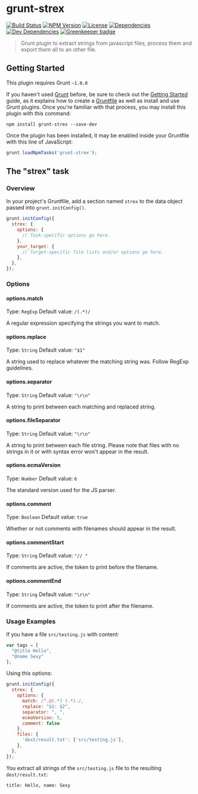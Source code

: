 # grunt-strex

[![Build Status](https://travis-ci.org/wanadev/grunt-strex.svg?branch=master)](https://travis-ci.org/wanadev/grunt-strex)
[![NPM Version](http://img.shields.io/npm/v/grunt-strex.svg?style=flat)](https://www.npmjs.com/package/grunt-strex)
[![License](http://img.shields.io/npm/l/grunt-strex.svg?style=flat)](https://github.com/wanadev/grunt-strex/blob/master/LICENSE)
[![Dependencies](https://img.shields.io/david/wanadev/grunt-strex.svg?maxAge=2592000)]()
[![Dev Dependencies](https://img.shields.io/david/dev/wanadev/grunt-strex.svg?maxAge=2592000)]()
[![Greenkeeper badge](https://badges.greenkeeper.io/wanadev/grunt-strex.svg)](https://greenkeeper.io/)

> Grunt plugin to extract strings from javascript files, process them and export them all to an other file.

## Getting Started
This plugin requires Grunt `~1.0.0`

If you haven't used [Grunt](http://gruntjs.com/) before, be sure to check out the [Getting Started](http://gruntjs.com/getting-started) guide, as it explains how to create a [Gruntfile](http://gruntjs.com/sample-gruntfile) as well as install and use Grunt plugins. Once you're familiar with that process, you may install this plugin with this command:

```shell
npm install grunt-strex --save-dev
```

Once the plugin has been installed, it may be enabled inside your Gruntfile with this line of JavaScript:

```js
grunt.loadNpmTasks('grunt-strex');
```

## The "strex" task

### Overview
In your project's Gruntfile, add a section named `strex` to the data object passed into `grunt.initConfig()`.

```js
grunt.initConfig({
  strex: {
    options: {
      // Task-specific options go here.
    },
    your_target: {
      // Target-specific file lists and/or options go here.
    },
  },
});
```

### Options

#### options.match
Type: `RegExp`
Default value: `/(.*)/`

A regular expression specifying the strings you want to match.

#### options.replace
Type: `String`
Default value: `"$1"`

A string used to replace whatever the matching string was. Follow RegExp guidelines.

#### options.separator
Type: `String`
Default value: `"\r\n"`

A string to print between each matching and replaced string.

#### options.fileSeparator
Type: `String`
Default value: `"\r\n"`

A string to print between each file string. Please note that files with no strings in it or with syntax error won't appear in the result.

#### options.ecmaVersion
Type: `Number`
Default value: `6`

The standard version used for the JS parser.

#### options.comment
Type: `Boolean`
Default value: `true`

Whether or not comments with filenames should appear in the result.

#### options.commentStart
Type: `String`
Default value: `"// "`

If comments are active, the token to print before the filename.

#### options.commentEnd
Type: `String`
Default value: `"\r\n"`

If comments are active, the token to print after the filename.

### Usage Examples

If you have a file `src/testing.js` with content:
```js 
var tags = [
  "@title Hello",
  "@name Sexy"
];
```

Using this options:
```js
grunt.initConfig({
  strex: {
    options: {
      match: /^.@(.*) (.*)./,
      replace: "$1: $2",
      separator: ", ",
      ecmaVersion: 5,
      comment: false
    },
    files: {
      'dest/result.txt': ['src/testing.js'],
    },
  },
});
```

You extract all strings of the `src/testing.js` file to the resulting `dest/result.txt`:
```
title: Hello, name: Sexy
```
